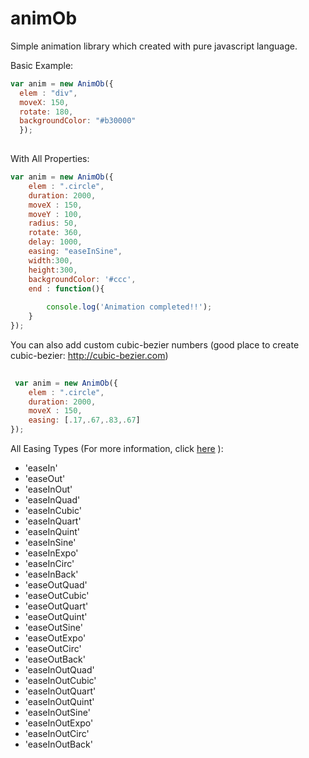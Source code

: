 # animOb
Simple animation library which created with pure javascript language.

Basic Example: 

```javascript
var anim = new AnimOb({
  elem : "div",
  moveX: 150,
  rotate: 180,
  backgroundColor: "#b30000"
  });
  
```

With All Properties:

```javascript
var anim = new AnimOb({
	elem : ".circle",
	duration: 2000,
	moveX : 150,
	moveY : 100,
	radius: 50,
	rotate: 360,
	delay: 1000,
	easing: "easeInSine",
	width:300,
	height:300,
	backgroundColor: '#ccc',
	end : function(){
		
		console.log('Animation completed!!');
	}
});
```

You can also add custom cubic-bezier numbers (good place to create cubic-bezier: http://cubic-bezier.com)

```javascript
 
 var anim = new AnimOb({
	elem : ".circle",
	duration: 2000,
	moveX : 150,
	easing: [.17,.67,.83,.67]
});
```

All Easing Types (For more information, click [here](http://easings.net) ):

* 'easeIn'
* 'easeOut'
* 'easeInOut'
* 'easeInQuad'
* 'easeInCubic'
* 'easeInQuart'
* 'easeInQuint'
* 'easeInSine'
* 'easeInExpo'
* 'easeInCirc'
* 'easeInBack'
* 'easeOutQuad'
* 'easeOutCubic'
* 'easeOutQuart'
* 'easeOutQuint'
* 'easeOutSine'
* 'easeOutExpo'
* 'easeOutCirc'
* 'easeOutBack'
* 'easeInOutQuad'
* 'easeInOutCubic'
* 'easeInOutQuart'
* 'easeInOutQuint'
* 'easeInOutSine'
* 'easeInOutExpo'
* 'easeInOutCirc'
* 'easeInOutBack'